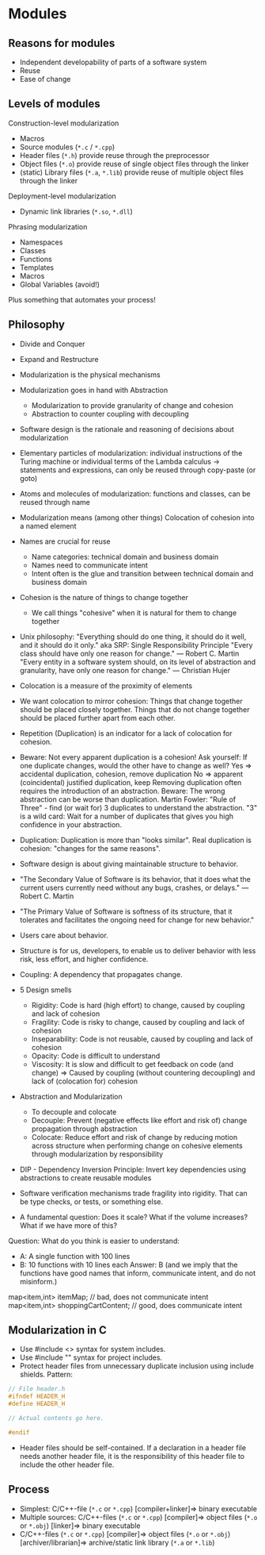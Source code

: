 # Modules


## Reasons for modules
- Independent developability of parts of a software system
- Reuse
- Ease of change

## Levels of modules

Construction-level modularization
- Macros
- Source modules (`*.c` / `*.cpp`)
- Header files (`*.h`)
  provide reuse through the preprocessor
- Object files (`*.o`)
  provide reuse of single object files through the linker
- (static) Library files (`*.a`, `*.lib`)
  provide reuse of multiple object files through the linker

Deployment-level modularization
- Dynamic link libraries (`*.so`, `*.dll`)

Phrasing modularization
- Namespaces
- Classes
- Functions
- Templates
- Macros
- Global Variables (avoid!)


Plus something that automates your process!

## Philosophy
- Divide and Conquer
- Expand and Restructure
- Modularization is the physical mechanisms
- Modularization goes in hand with Abstraction
  - Modularization to provide granularity of change and cohesion
  - Abstraction to counter coupling with decoupling
- Software design is the rationale and reasoning of decisions about modularization
- Elementary particles of modularization: individual instructions of the Turing machine or individual terms of the Lambda calculus -> statements and expressions, can only be reused through copy-paste (or goto)
- Atoms and molecules of modularization: functions and classes, can be reused through name
- Modularization means (among other things) Colocation of cohesion into a named element
- Names are crucial for reuse
  - Name categories: technical domain and business domain
  - Names need to communicate intent
  - Intent often is the glue and transition between technical domain and business domain
- Cohesion is the nature of things to change together
  - We call things "cohesive" when it is natural for them to change together
- Unix philosophy: "Everything should do one thing, it should do it well, and it should do it only."
  aka SRP: Single Responsibility Principle
  "Every class should have only one reason for change." ― Robert C. Martin
  "Every entity in a software system should, on its level of abstraction and granularity, have only one reason for change." ― Christian Hujer
- Colocation is a measure of the proximity of elements
- We want colocation to mirror cohesion:
  Things that change together should be placed closely together.
  Things that do not change together should be placed further apart from each other.
- Repetition (Duplication) is an indicator for a lack of colocation for cohesion.
- Beware: Not every apparent duplication is a cohesion!
  Ask yourself: If one duplicate changes, would the other have to change as well?
  Yes ⇒ accidental duplication, cohesion, remove duplication
  No ⇒ apparent (coincidental) justified duplication, keep
  Removing duplication often requires the introduction of an abstraction.
  Beware: The wrong abstraction can be worse than duplication.
  Martin Fowler: "Rule of Three" - find (or wait for) 3 duplicates to understand the abstraction.
  "3" is a wild card: Wait for a number of duplicates that gives you high confidence in your abstraction.
- Duplication: Duplication is more than "looks similar".
  Real duplication is cohesion: "changes for the same reasons".
- Software design is about giving maintainable structure to behavior.
- "The Secondary Value of Software is its behavior, that it does what the current users currently need without any bugs, crashes, or delays." ― Robert C. Martin
- "The Primary Value of Software is softness of its structure, that it tolerates and facilitates the ongoing need for change for new behavior."
- Users care about behavior.
- Structure is for us, developers, to enable us to deliver behavior with less risk, less effort, and higher confidence.
- Coupling: A dependency that propagates change.
- 5 Design smells
  - Rigidity: Code is hard (high effort) to change, caused by coupling and lack of cohesion
  - Fragility: Code is risky to change, caused by coupling and lack of cohesion
  - Inseparability: Code is not reusable, caused by coupling and lack of cohesion
  - Opacity: Code is difficult to understand
  - Viscosity: It is slow and difficult to get feedback on code (and change)
  ⇒ Caused by coupling (without countering decoupling) and lack of (colocation for) cohesion
- Abstraction and Modularization
  - To decouple and colocate
  - Decouple: Prevent (negative effects like effort and risk of) change propagation through abstraction
  - Colocate: Reduce effort and risk of change by reducing motion across structure when performing change on cohesive elements through modularization by responsibility
- DIP - Dependency Inversion Principle: Invert key dependencies using abstractions to create reusable modules
- Software verification mechanisms trade fragility into rigidity. That can be type checks, or tests, or something else.

- A fundamental question: Does it scale?
  What if the volume increases? What if we have more of this?



Question: What do you think is easier to understand:
- A: A single function with 100 lines
- B: 10 functions with 10 lines each
Answer: B (and we imply that the functions have good names that inform, communicate intent, and do not misinform.)




map<item,int> itemMap; // bad, does not communicate intent
map<item,int> shoppingCartContent; // good, does communicate intent



## Modularization in C
- Use #include <> syntax for system includes.
- Use #include "" syntax for project includes.
- Protect header files from unnecessary duplicate inclusion using include shields. Pattern:
```c
// File header.h
#ifndef HEADER_H
#define HEADER_H

// Actual contents go here.

#endif
```
- Header files should be self-contained. If a declaration in a header file needs another header file, it is the responsibility of this header file to include the other header file.


## Process
- Simplest: C/C++-file (`*.c` or `*.cpp`) [compiler+linker]⇒ binary executable
- Multiple sources: C/C++-files (`*.c` or `*.cpp`) [compiler]⇒ object files (`*.o` or `*.obj`) [linker]⇒ binary executable
- C/C++-files (`*.c` or `*.cpp`) [compiler]⇒ object files (`*.o` or `*.obj`) [archiver/librarian]⇒ archive/static link library (`*.a` or `*.lib`)
